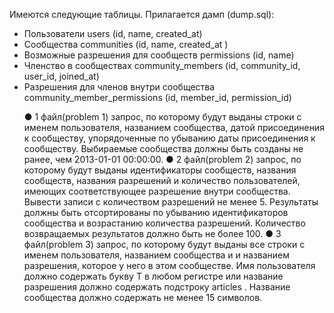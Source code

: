 Имеются следующие таблицы. Прилагается дамп (dump.sql):
- Пользователи users (id, name, created_at)
- Сообщества communities (id, name, created_at )
- Возможные разрешения для сообществ permissions (id, name)
- Членство в сообществах community_members (id, community_id, user_id, joined_at)
- Разрешения для членов внутри сообщества community_member_permissions (id, member_id, permission_id) <p>
● 1 файл(problem 1) запрос, по которому будут выданы строки с именем
пользователя, названием сообщества, датой присоединения к сообществу,
упорядоченные по убыванию даты присоединения к сообществу. Выбираемые
сообщества должны быть созданы не ранее, чем 2013-01-01 00:00:00.
● 2 файл(problem 2) запрос, по которому будут выданы идентификаторы
сообществ, названия сообществ, названия разрешений и количество
пользователей, имеющих соответствующее разрешение внутри сообщества.
Вывести записи с количеством разрешений не менее 5. Результаты должны
быть отсортированы по убыванию идентификаторов сообщества и возрастанию
количества разрешений. Количество возвращаемых результатов должно быть
не более 100.
● 3 файл(problem 3) запрос, по которому будут выданы все строки с именем
пользователя, названием сообщества и и названием разрешения, которое у
него в этом сообществе. Имя пользователя должно содержать букву T в любом
регистре или название разрешения должно содержать подстроку articles .
Название сообщества должно содержать не менее 15 символов.
